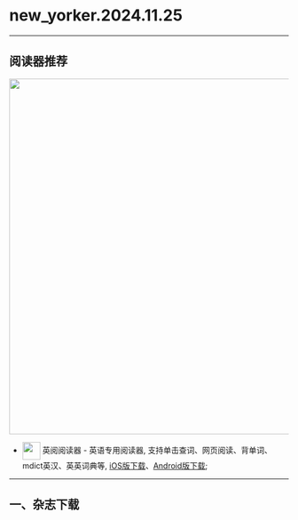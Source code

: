 # new_yorker.2024.11.25
--------------
## 阅读器推荐
<a href="https://ereader.link/?utm_source=github&utm_medium=github&utm_campaign=github" target="_blank">
<img src="https://pic2.zhimg.com/v2-2158f25799daf1cc82b8c88286d58709_1440w.jpg" width="640px"/>
</a>

* <img align="center" src="https://ereader.link/images/ereader.png" width="32px" /> 英阅阅读器 - 英语专用阅读器, 支持单击查词、网页阅读、背单词、mdict英汉、英英词典等, [iOS版下载](https://apps.apple.com/cn/app/ereader-%E8%8B%B1%E9%98%85%E9%98%85%E8%AF%BB%E5%99%A8/id1558805880)、[Android版下载](https://ereader.link/apps/EReader-For-Android.apk);

---------------------
## 一、杂志下载
    
